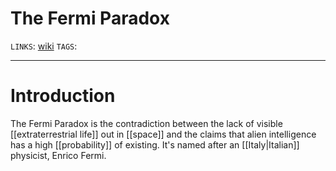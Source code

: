 # The Fermi Paradox
`LINKS`: [wiki](https://en.wikipedia.org/wiki/Fermi_paradox)
`TAGS`: 

---
# Introduction
The Fermi Paradox is the contradiction between the lack of visible [[extraterrestrial life]] out in [[space]] and the claims that alien intelligence has a high [[probability]] of existing. It's named after an [[Italy|Italian]] physicist, Enrico Fermi. 